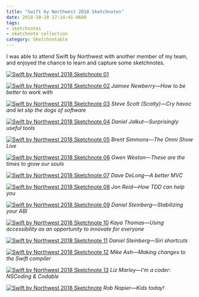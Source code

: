 ```yaml
---
title: "Swift by Northwest 2018 Sketchnotes"
date: 2018-10-20 17:14:41-0600
tags:
- sketchnotes
- sketchnote collection
category: Sketchnotable
---
```


I was able to attend Swift by Northwest with another member of my team, and enjoyed the chance to learn and capture some sketchnotes.

[![Swift by Northwest 2018 Sketchnote 01](https://media.bennorris.org/images/sketchnotable/uploads/2018/8dfa204caa.jpg)](https://media.bennorris.org/images/sketchnotable/uploads/2018/8dfa204caa.jpg)

[![Swift by Northwest 2018 Sketchnote 02](https://media.bennorris.org/images/sketchnotable/uploads/2018/66d72701f8.jpg)](https://media.bennorris.org/images/sketchnotable/uploads/2018/66d72701f8.jpg)
_Jaimee Newberry—How to be better to work with_

[![Swift by Northwest 2018 Sketchnote 03](https://media.bennorris.org/images/sketchnotable/uploads/2018/870b8147ca.jpg)](https://media.bennorris.org/images/sketchnotable/uploads/2018/870b8147ca.jpg)
_Steve Scott (Scotty)—Cry havoc and let slip the dogs of software_

[![Swift by Northwest 2018 Sketchnote 04](https://media.bennorris.org/images/sketchnotable/uploads/2018/addd14115b.jpg)](https://media.bennorris.org/images/sketchnotable/uploads/2018/addd14115b.jpg)
_Daniel Jalkut—Surprisingly useful tools_

[![Swift by Northwest 2018 Sketchnote 05](https://media.bennorris.org/images/sketchnotable/uploads/2018/4a4d7e8e2b.jpg)](https://media.bennorris.org/images/sketchnotable/uploads/2018/4a4d7e8e2b.jpg)
_Brent Simmons—The Omni Show Live_

[![Swift by Northwest 2018 Sketchnote 06](https://media.bennorris.org/images/sketchnotable/uploads/2018/10c2e5d7d2.jpg)](https://media.bennorris.org/images/sketchnotable/uploads/2018/10c2e5d7d2.jpg)
_Gwen Weston—These are the times to grow our souls_

[![Swift by Northwest 2018 Sketchnote 07](https://media.bennorris.org/images/sketchnotable/uploads/2018/c86be1753e.jpg)](https://media.bennorris.org/images/sketchnotable/uploads/2018/c86be1753e.jpg)
_Dave DeLong—A better MVC_

[![Swift by Northwest 2018 Sketchnote 08](https://media.bennorris.org/images/sketchnotable/uploads/2018/928ffa3045.jpg)](https://media.bennorris.org/images/sketchnotable/uploads/2018/928ffa3045.jpg)
_Jon Reid—How TDD can help you_

[![Swift by Northwest 2018 Sketchnote 09](https://media.bennorris.org/images/sketchnotable/uploads/2018/e0370b3cd0.jpg)](https://media.bennorris.org/images/sketchnotable/uploads/2018/e0370b3cd0.jpg)
_Daniel Steinberg—Stabilizing your ABI_

[![Swift by Northwest 2018 Sketchnote 10](https://media.bennorris.org/images/sketchnotable/uploads/2018/a3148ee51f.jpg)](https://media.bennorris.org/images/sketchnotable/uploads/2018/a3148ee51f.jpg)
_Kaya Thomas—Using accessibility as an opportunity to innovate for everyone_

[![Swift by Northwest 2018 Sketchnote 11](https://media.bennorris.org/images/sketchnotable/uploads/2018/c3a988dfe0.jpg)](https://media.bennorris.org/images/sketchnotable/uploads/2018/c3a988dfe0.jpg)
_Daniel Steinberg—Siri shortcuts_

[![Swift by Northwest 2018 Sketchnote 12](https://media.bennorris.org/images/sketchnotable/uploads/2018/1758d49490.jpg)](https://media.bennorris.org/images/sketchnotable/uploads/2018/1758d49490.jpg)
_Mike Ash—Making changes to the Swift compiler_

[![Swift by Northwest 2018 Sketchnote 13](https://media.bennorris.org/images/sketchnotable/uploads/2018/a61e7c0a53.jpg)](https://media.bennorris.org/images/sketchnotable/uploads/2018/a61e7c0a53.jpg)
_Liz Marley—I'm a coder: NSCoding & Codable_

[![Swift by Northwest 2018 Sketchnote](https://media.bennorris.org/images/sketchnotable/uploads/2018/5691c2492d.jpg)](https://media.bennorris.org/images/sketchnotable/uploads/2018/5691c2492d.jpg)
_Rob Napier—Kids today!_
